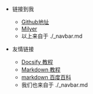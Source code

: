 <!-- _navbar.md -->

* 链接到我
  * [Github地址](https://github.com/jimmysoar)
  * [Milyer](http://milyer.com)
  * 以上来自于 ./_navbar.md


* 友情链接
  * [Docsify 教程](https://docsify.js.org/#/zh-cn/)
  * [Markdown 教程](https://www.runoob.com/markdown/md-tutorial.html)
  * [markdown 百度百科](https://baike.baidu.com/item/markdown/3245829)
  * 我们也来自于 ./_navbar.md
